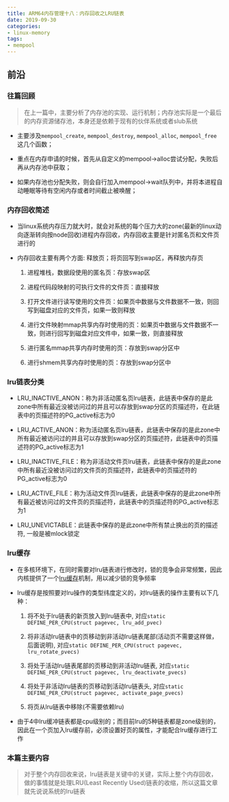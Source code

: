 ```yaml
---
title: ARM64内存管理十八：内存回收之LRU链表
date: 2019-09-30
categories:
- linux-memory
tags:
- mempool
---
```


## 前沿

### 往篇回顾

>在上一篇中，主要分析了内存池的实现、运行机制；内存池实际是一个最后的内存资源储存池，本身还是依赖于现有的伙伴系统或者slub系统

* 主要涉及`mempool_create`, `mempool_destroy`, `mempool_alloc`, `mempool_free`这几个函数；

* 重点在内存申请的时候，首先从自定义的mempool->alloc尝试分配，失败后再从内存池中获取；

* 如果内存池也分配失败，则会自行加入mempool->wait队列中，并将本进程自动睡眠等待有空闲内存或者时间截止被唤醒；


### 内存回收简述

* 当linux系统内存压力就大时，就会对系统的每个压力大的zone(最新的linux动向逐渐转向按node回收)进程内存回收，内存回收主要是针对匿名页和文件页进行的

* 内存回收主要有两个方面: 释放页；将页回写到swap区，再释放内存页

   1. 进程堆栈，数据段使用的匿名页：存放swap区
   
   2. 进程代码段映射的可执行文件的文件页：直接释放
   
   3. 打开文件进行读写使用的文件页：如果页中数据与文件数据不一致，则回写到磁盘对应的文件页，如果一致则释放
   
   4. 进行文件映射mmap共享内存时使用的页：如果页中数据与文件数据不一致，则进行回写到磁盘对应文件中，如果一致，则直接释放

   5. 进行匿名mmap共享内存时使用的页：存放到swap分区中

   6. 进行shmem共享内存时使用的页：存放到swap分区中


### lru链表分类

* LRU_INACTIVE_ANON：称为非活动匿名页lru链表，此链表中保存的是此zone中所有最近没被访问过的并且可以存放到swap分区的页描述符，在此链表中的页描述符的PG_active标志为0

* LRU_ACTIVE_ANON：称为活动匿名页lru链表，此链表中保存的是此zone中所有最近被访问过的并且可以存放到swap分区的页描述符，此链表中的页描述符的PG_active标志为1

* LRU_INACTIVE_FILE：称为非活动文件页lru链表，此链表中保存的是此zone中所有最近没被访问过的文件页的页描述符，此链表中的页描述符的PG_active标志为0

* LRU_ACTIVE_FILE：称为活动文件页lru链表，此链表中保存的是此zone中所有最近被访问过的文件页的页描述符，此链表中的页描述符的PG_active标志为1

* LRU_UNEVICTABLE：此链表中保存的是此zone中所有禁止换出的页的描述符, 一般是被mlock锁定

### lru缓存

* 在多核环境下，在同时需要对lru链表进行修改时，锁的竞争会非常频繁，因此内核提供了一个[lru缓存](#pagevec)机制，用以减少锁的竞争频率

* lru缓存是按照要对lru操作的类型纬度定义的，对lru链表的操作主要有以下几种：

    1. 将不处于lru链表的新页放入到lru链表中, 对应`static  DEFINE_PER_CPU(struct pagevec, lru_add_pvec)`
    
    2. 将非活动lru链表中的页移动到非活动lru链表尾部(活动页不需要这样做，后面说明), 对应`static DEFINE_PER_CPU(struct pagevec, lru_rotate_pvecs)`
    
    3. 将处于活动lru链表尾部的页移动到非活动lru链表, 对应`static DEFINE_PER_CPU(struct pagevec, lru_deactivate_pvecs)`
    
    4. 将处于非活动lru链表的页移动到活动lru链表头, 对应`static DEFINE_PER_CPU(struct pagevec, activate_page_pvecs)`
    
    5. 将页从lru链表中移除(不需要依赖lru)

* 由于4中lru缓冲链表都是cpu级别的；而目前lru的5种链表都是zone级别的，因此在一个页加入lru缓存前，必须设置好页的属性，才能配合lru缓存进行工作

### 本篇主要内容

>对于整个内存回收来说，lru链表是关键中的关键，实际上整个内存回收，做的事情就是处理LRU(Least Recently Used)链表的收缩，所以这篇文章就先说说系统的lru链表
